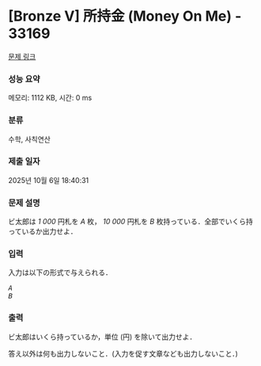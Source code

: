 # [Bronze V] 所持金 (Money On Me) - 33169 

[문제 링크](https://www.acmicpc.net/problem/33169) 

### 성능 요약

메모리: 1112 KB, 시간: 0 ms

### 분류

수학, 사칙연산

### 제출 일자

2025년 10월 6일 18:40:31

### 문제 설명

<p>ビ太郎は <var>1 000</var> 円札を <var>A</var> 枚， <var>10 000</var> 円札を <var>B</var> 枚持っている．全部でいくら持っているか出力せよ．</p>

### 입력 

 <p>入力は以下の形式で与えられる．</p>

<pre><var>A</var>
<var>B</var></pre>

### 출력 

 <p>ビ太郎はいくら持っているか，単位 (円) を除いて出力せよ．</p>

<p>答え以外は何も出力しないこと．(入力を促す文章なども出力しないこと．)</p>

